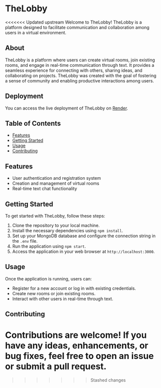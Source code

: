 # TheLobby

<<<<<<< Updated upstream
Welcome to TheLobby! TheLobby is a platform designed to facilitate communication and collaboration among users in a virtual environment.

## About

TheLobby is a platform where users can create virtual rooms, join existing rooms, and engage in real-time communication through text. It provides a seamless experience for connecting with others, sharing ideas, and collaborating on projects. TheLobby was created with the goal of fostering a sense of community and enabling productive interactions among users.

## Deployment

You can access the live deployment of TheLobby on [Render](https://thelobby.onrender.com).

## Table of Contents

- [Features](#features)
- [Getting Started](#getting-started)
- [Usage](#usage)
- [Contributing](#contributing)

## Features

- User authentication and registration system
- Creation and management of virtual rooms
- Real-time text chat functionality

## Getting Started

To get started with TheLobby, follow these steps:

1. Clone the repository to your local machine.
2. Install the necessary dependencies using `npm install`.
3. Set up your MongoDB database and configure the connection string in the `.env` file.
4. Run the application using `npm start`.
5. Access the application in your web browser at `http://localhost:3000`.

## Usage

Once the application is running, users can:

- Register for a new account or log in with existing credentials.
- Create new rooms or join existing rooms.
- Interact with other users in real-time through text.

## Contributing

Contributions are welcome! If you have any ideas, enhancements, or bug fixes, feel free to open an issue or submit a pull request.
=======
<!-- Install Tailwind CSS for Vite and DaisyUI -->

<!-- Use command : "npm run server" to the application -->
>>>>>>> Stashed changes
